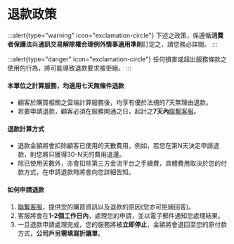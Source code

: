# 退款政策

:::alert{type="warning" icon="exclamation-circle"}
下述之政策，係遵循**消費者保護法**與**通訊交易解除權合理例外情事適用準則**訂定之，請您務必詳閱。
:::

:::alert{type="danger" icon="exclamation-circle"}
任何損害或超出服務條款之使用的行為，將可能導致退款要求被拒絕。
:::

#### 本單位之計算服務，均適用七天無條件退款

- 顧客於購買相關之雲端計算服務後，均享有優於法規的7天無理由退款。
- 若要申請退款，顧客必須在服務開通之日，起計之**7天內**[聯繫客服](mailto:support@simple.taipei)。

#### 退款計算方式

- 退款金額將會扣除顧客已使用的天數費用，例如，若您在第N天決定申請退款，則您將只獲得30-N天的費用退還。
- 除已使用天數外，亦會扣除第三方金流平台之手續費，具體費用取決於您的付款方式，在申請退款時將會向您詳細告知。

#### 如何申請退款

1. [聯繫客服](support@simple.taipei)，提供您的購買資訊以及退款的原因(您亦可拒絕回答)。
2. 客服將會在**1-2個工作日內**，處理您的申請，並以電子郵件通知您處理結果。
3. 一旦退款申請處理完成，您的服務將被**立即停止**，金額將會退回至您的原付款方式，**公司戶另需填寫折讓單**。
